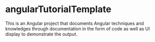 # angularTutorialTemplate
This is an Angular project that documents Angular techniques and knowledges through documentation in the form of code as well as UI display to demonstrate the output.
